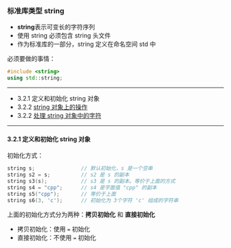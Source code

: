 ### 标准库类型 string

- **string**表示可变长的字符序列
- 使用 string 必须包含 string 头文件
- 作为标准库的一部分，string 定义在命名空间 std 中

必须要做的事情：
```c++
#include <string>
using std::string;
```
---

- 3.2.1 定义和初始化 string 对象
- 3.2.2 [string 对象上的操作](./section_2-2.md)
- 3.2.2 [处理 string 对象中的字符](./section_2-3.md)

---

#### 3.2.1 定义和初始化 string 对象

初始化方式：
```c++
string s;               // 默认初始化，s 是一个空串
string s2 = s;          // s2 是 s 的副本
string s3(s);           // s3 是 s 的副本。等价于上面的方式
string s4 = "cpp";      // s4 是字面值 "cpp" 的副本
string s5("cpp");       // 等价于上面
string s6(3, 'c');      // 初始化为 3个字符 'c' 组成的字符串
```

上面的初始化方式分为两种：**拷贝初始化** 和 **直接初始化**

- 拷贝初始化：使用 `=` 初始化
- 直接初始化：不使用 `=` 初始化